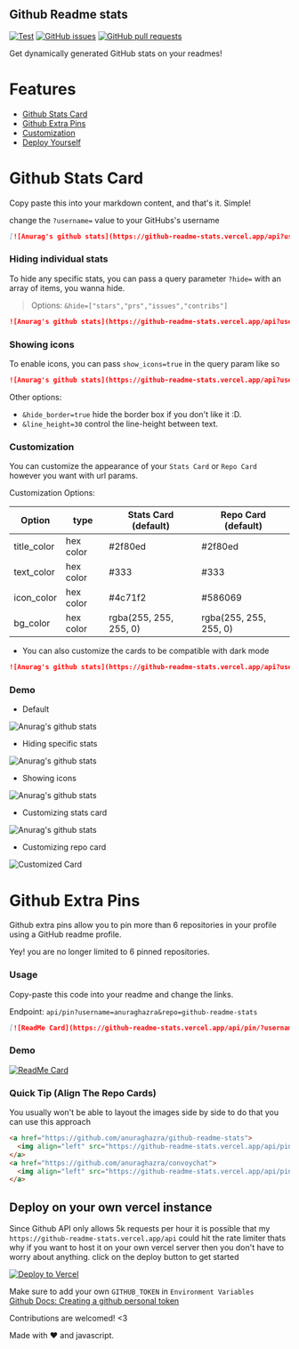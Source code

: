 ## Github Readme stats

[![Test](https://github.com/anuraghazra/github-readme-stats/workflows/Test/badge.svg)](https://github.com/anuraghazra/github-readme-stats/actions)
[![GitHub issues](https://img.shields.io/github/issues/anuraghazra/github-readme-stats?color=0088ff)](https://github.com/anuraghazra/github-readme-stats/issues)
[![GitHub pull requests](https://img.shields.io/github/issues-pr/anuraghazra/github-readme-stats?color=0088ff)](https://github.com/anuraghazra/github-readme-stats/pulls)

Get dynamically generated GitHub stats on your readmes!

# Features

- [Github Stats Card](#github-stats-card)
- [Github Extra Pins](#github-extra-pins)
- [Customization](#customization)
- [Deploy Yourself](#deploy-on-your-own-vercel-instance)

# Github Stats Card

Copy paste this into your markdown content, and that's it. Simple!

change the `?username=` value to your GitHubs's username

```md
[![Anurag's github stats](https://github-readme-stats.vercel.app/api?username=anuraghazra)](https://github.com/anuraghazra/github-readme-stats)
```

### Hiding individual stats

To hide any specific stats, you can pass a query parameter `?hide=` with an array of items, you wanna hide.

> Options: `&hide=["stars","prs","issues","contribs"]`

```md
![Anurag's github stats](https://github-readme-stats.vercel.app/api?username=anuraghazra&hide=["contribs","prs"])
```

### Showing icons

To enable icons, you can pass `show_icons=true` in the query param like so

```md
![Anurag's github stats](https://github-readme-stats.vercel.app/api?username=anuraghazra&show_icons=true)
```

Other options:

- `&hide_border=true` hide the border box if you don't like it :D.
- `&line_height=30` control the line-height between text.

### Customization

You can customize the appearance of your `Stats Card` or `Repo Card` however you want with url params.

Customization Options:

| Option      | type      | Stats Card (default)   | Repo Card (default)    |
| ----------- | --------- | ---------------------- | ---------------------- |
| title_color | hex color | #2f80ed                | #2f80ed                |
| text_color  | hex color | #333                   | #333                   |
| icon_color  | hex color | #4c71f2                | #586069                |
| bg_color    | hex color | rgba(255, 255, 255, 0) | rgba(255, 255, 255, 0) |

- You can also customize the cards to be compatible with dark mode

```md
![Anurag's github stats](https://github-readme-stats.vercel.app/api?username=anuraghazra?username=anuraghazra&repo=github-readme-stats&title_color=fff&icon_color=f9f9f9&text_color=9f9f9f&bg_color=151515])
```

### Demo

- Default

![Anurag's github stats](https://github-readme-stats.vercel.app/api?username=anuraghazra)

- Hiding specific stats

![Anurag's github stats](https://github-readme-stats.vercel.app/api?username=anuraghazra&hide=["contribs","issues"])

- Showing icons

![Anurag's github stats](https://github-readme-stats.vercel.app/api?username=anuraghazra&hide=["issues"]&show_icons=true)

- Customizing stats card


![Anurag's github stats](https://github-readme-stats.vercel.app/api/?username=anuraghazra&show_icons=true&title_color=fff&icon_color=79ff97&text_color=9f9f9f&bg_color=151515)


- Customizing repo card

![Customized Card](https://github-readme-stats.vercel.app/api/pin?username=anuraghazra&repo=github-readme-stats&title_color=fff&icon_color=f9f9f9&text_color=9f9f9f&bg_color=151515)

# Github Extra Pins

Github extra pins allow you to pin more than 6 repositories in your profile using a GitHub readme profile.

Yey! you are no longer limited to 6 pinned repositories.

### Usage

Copy-paste this code into your readme and change the links.

Endpoint: `api/pin?username=anuraghazra&repo=github-readme-stats`

```md
[![ReadMe Card](https://github-readme-stats.vercel.app/api/pin/?username=anuraghazra&repo=github-readme-stats)](https://github.com/anuraghazra/github-readme-stats)
```

### Demo

[![ReadMe Card](https://github-readme-stats.vercel.app/api/pin/?username=anuraghazra&repo=github-readme-stats)](https://github.com/anuraghazra/github-readme-stats)

### Quick Tip (Align The Repo Cards)

You usually won't be able to layout the images side by side to do that you can use this approach

```md
<a href="https://github.com/anuraghazra/github-readme-stats">
  <img align="left" src="https://github-readme-stats.vercel.app/api/pin/?username=anuraghazra&repo=github-readme-stats" />
</a>
<a href="https://github.com/anuraghazra/convoychat">
  <img align="left" src="https://github-readme-stats.vercel.app/api/pin/?username=anuraghazra&repo=convoychat" />
</a>
```

## Deploy on your own vercel instance

Since Github API only allows 5k requests per hour it is possible that my `https://github-readme-stats.vercel.app/api` could hit the rate limiter thats why if you want to host it on your own vercel server then you don't have to worry about anything. click on the deploy button to get started

[![Deploy to Vercel](https://vercel.com/button)](https://vercel.com/import/project?template=https://github.com/anuraghazra/github-readme-stats)

Make sure to add your own `GITHUB_TOKEN` in `Environment Variables`  
[Github Docs: Creating a github personal token](https://docs.github.com/en/github/authenticating-to-github/creating-a-personal-access-token)

Contributions are welcomed! <3

Made with :heart: and javascript.
